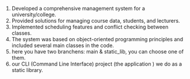 1) Developed a comprehensive management system for a university/college.
2) Provided solutions for managing course data, students, and lecturers.
3) Implemented scheduling features and conflict checking between classes.
4) The system was based on object-oriented programming principles and included several main classes in the code.
5) here you have two branchens: main & static_lib, you can choose one of them.
6) our CLI (Command Line Interface) project (the application ) we do as a static library. 
